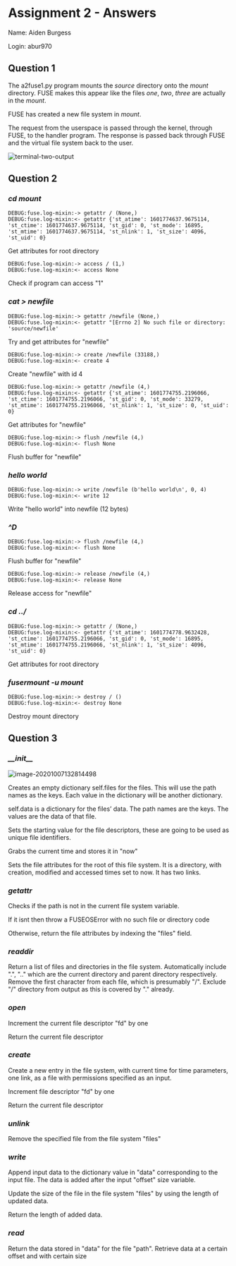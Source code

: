 # Assignment 2 - Answers

Name: Aiden Burgess

Login: abur970

## Question 1

The a2fuse1.py program mounts the *source* directory onto the *mount* directory. FUSE makes this appear like the files *one*, *two*, *three* are actually in the *mount*.

FUSE has created a new file system in *mount*.

The request from the userspace is passed through the kernel, through FUSE, to the handler program. The response is passed back through FUSE and the virtual file system back to the user.

![terminal-two-output](C:\Users\aiden\AppData\Roaming\Typora\typora-user-images\image-20201003092922376.png)

## Question 2

### *cd mount*

```
DEBUG:fuse.log-mixin:-> getattr / (None,)
DEBUG:fuse.log-mixin:<- getattr {'st_atime': 1601774637.9675114, 'st_ctime': 1601774637.9675114, 'st_gid': 0, 'st_mode': 16895, 'st_mtime': 1601774637.9675114, 'st_nlink': 1, 'st_size': 4096, 'st_uid': 0}
```

Get attributes for root directory

```
DEBUG:fuse.log-mixin:-> access / (1,)
DEBUG:fuse.log-mixin:<- access None
```

Check if program can access "1"

### *cat > newfile*

```
DEBUG:fuse.log-mixin:-> getattr /newfile (None,)
DEBUG:fuse.log-mixin:<- getattr "[Errno 2] No such file or directory: 'source/newfile'
```

Try and get attributes for "newfile"

```
DEBUG:fuse.log-mixin:-> create /newfile (33188,)
DEBUG:fuse.log-mixin:<- create 4
```

Create "newfile" with id 4

```
DEBUG:fuse.log-mixin:-> getattr /newfile (4,)
DEBUG:fuse.log-mixin:<- getattr {'st_atime': 1601774755.2196066, 'st_ctime': 1601774755.2196066, 'st_gid': 0, 'st_mode': 33279, 'st_mtime': 1601774755.2196066, 'st_nlink': 1, 'st_size': 0, 'st_uid': 0}
```

Get attributes for "newfile"

```
DEBUG:fuse.log-mixin:-> flush /newfile (4,)
DEBUG:fuse.log-mixin:<- flush None
```

Flush buffer for "newfile"

### *hello world*

```
DEBUG:fuse.log-mixin:-> write /newfile (b'hello world\n', 0, 4)
DEBUG:fuse.log-mixin:<- write 12
```

Write "hello world" into newfile (12 bytes)

### *^D*

```
DEBUG:fuse.log-mixin:-> flush /newfile (4,)
DEBUG:fuse.log-mixin:<- flush None
```

Flush buffer for "newfile"

```
DEBUG:fuse.log-mixin:-> release /newfile (4,)
DEBUG:fuse.log-mixin:<- release None
```

Release access for "newfile"

### *cd ../*

```
DEBUG:fuse.log-mixin:-> getattr / (None,)
DEBUG:fuse.log-mixin:<- getattr {'st_atime': 1601774778.9632428, 'st_ctime': 1601774755.2196066, 'st_gid': 0, 'st_mode': 16895, 'st_mtime': 1601774755.2196066, 'st_nlink': 1, 'st_size': 4096, 'st_uid': 0}
```

Get attributes for root directory

### *fusermount -u mount*

```
DEBUG:fuse.log-mixin:-> destroy / ()
DEBUG:fuse.log-mixin:<- destroy None
```

Destroy mount directory

## Question 3

### *\_\_init\_\_*

![image-20201007132814498](C:\Users\aiden\AppData\Roaming\Typora\typora-user-images\image-20201007132814498.png)

Creates an empty dictionary self.files for the files. This will use the path names as the keys. Each value in the dictionary will be another dictionary. 

self.data is a dictionary for the files’ data. The path names are the keys. The values are the data of that file. 

Sets the starting value for the file descriptors, these are going to be used as unique file identifiers.

Grabs the current time and stores it in "now"

Sets the file attributes for the root of this file system. It is a directory, with creation, modified and accessed times set to now. It has two links.

### *getattr*

Checks if the path is not in the current file system variable.

If it isnt then throw a FUSEOSError with no such file or directory code

Otherwise, return the file attributes by indexing the "files" field.

### *readdir*

Return a list of files and directories in the file system. Automatically include ".", ".." which are the current directory and parent directory respectively. Remove the first character from each file, which is presumably "/". Exclude "/" directory from output as this is covered by "." already.

### *open*

Increment the current file descriptor "fd" by one

Return the current file descriptor

### *create*

Create a new entry in the file system, with current time for time parameters, one link, as a file with permissions specified as an input.

Increment file descriptor "fd" by one

Return the current file descriptor

### *unlink*

Remove the specified file from the file system "files"

### *write*

Append input data to the dictionary value in "data" corresponding to the input file. The data is added after the input "offset" size variable.

Update the size of the file in the file system "files" by using the length of updated data.

Return the length of added data.

### *read*

Return the data stored in "data" for the file "path". Retrieve data at a certain offset and with certain size